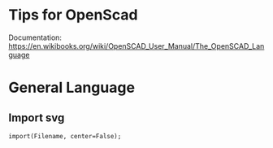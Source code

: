 # Tips for OpenScad
Documentation: https://en.wikibooks.org/wiki/OpenSCAD_User_Manual/The_OpenSCAD_Language


# General Language


## Import svg
```txt
import(Filename, center=False);
```
